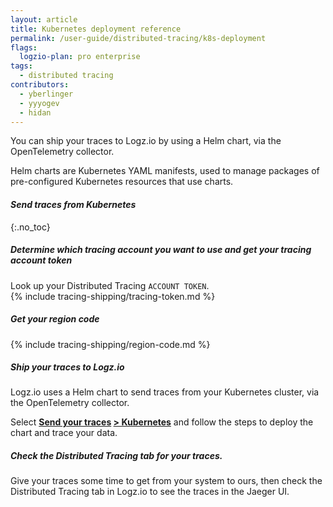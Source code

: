 ```yaml
---
layout: article
title: Kubernetes deployment reference
permalink: /user-guide/distributed-tracing/k8s-deployment
flags:
  logzio-plan: pro enterprise
tags:
  - distributed tracing
contributors:
  - yberlinger   
  - yyyogev
  - hidan
---
```


You can ship your traces to Logz.io by using a Helm chart, via the OpenTelemetry collector. 

Helm charts are Kubernetes YAML manifests, used to manage packages of pre-configured Kubernetes resources that use charts.

#### _Send traces from Kubernetes_

{:.no_toc}  

<div class="tasklist">

##### Determine which tracing account you want to use and get your tracing account token
Look up your Distributed Tracing `ACCOUNT TOKEN`. <br>
{% include tracing-shipping/tracing-token.md %}

##### Get your region code
{% include tracing-shipping/region-code.md %}

##### Ship your traces to Logz.io

Logz.io uses a Helm chart to send traces from your Kubernetes cluster, via the OpenTelemetry collector. 


Select **[Send your traces](https://app.logz.io/#/dashboard/send-your-data?tag=all&collection=tracing-sources) [> Kubernetes](https://app.logz.io/#/dashboard/send-your-data/tracing-sources/otel-traces-helm)** and follow the steps to deploy the chart and trace your data.

##### Check the Distributed Tracing tab for your traces.

Give your traces some time to get from your system to ours, then check the Distributed Tracing tab in Logz.io to see the traces in the Jaeger UI.

</div>